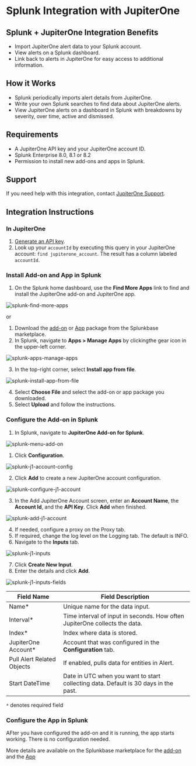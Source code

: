 # Splunk Integration with JupiterOne

## Splunk + JupiterOne Integration Benefits

- Import JupiterOne alert data to your Splunk account.
- View alerts on a Splunk dashboard.
- Link back to alerts in JupiterOne for easy access to additional information.

## How it Works

- Splunk periodically imports alert details from JupiterOne.
- Write your own Splunk searches to find data about JupiterOne alerts.
- View JupiterOne alerts on a dashboard in Splunk with breakdowns by severity, over time, active and dismissed.

## Requirements

- A JupiterOne API key and your JupiterOne account ID.
- Splunk Enterprise 8.0, 8.1 or 8.2
- Permission to install new add-ons and apps in Splunk.

## Support

If you need help with this integration, contact [JupiterOne Support](https://community.askj1.com).

## Integration Instructions

### In JupiterOne

1. [Generate an API key](https://support.jupiterone.io/hc/en-us/articles/360025847594-Enable-API-Key-Access).
2. Look up your `accountId` by executing this query in your JupiterOne account: `find jupiterone_account`. The result has a column labeled `accountId`.

### Install Add-on and App in Splunk

1. On the Splunk home dashboard, use the **Find More Apps** link to find and install the JupiterOne add-on and JupiterOne app.

![splunk-find-more-apps](../../../assets/splunk-find-more-apps.png)

or

1. Download the [add-on](https://splunkbase.splunk.com/app/6138) or [App](https://splunkbase.splunk.com/app/6139) package from the Splunkbase marketplace.
2. In Splunk, navigate to **Apps > Manage Apps** by clickingthe gear icon in the upper-left corner.

![splunk-apps-manage-apps](../../../assets/splunk-apps-manage-apps.png)

3. In the top-right corner, select **Install app from file**.

![splunk-install-app-from-file](../../../assets/splunk-install-app-from-file.png)

4. Select **Choose File** and select the add-on or app package you downloaded.
5. Select **Upload** and follow the instructions.

### Configure the Add-on in Splunk

1. In Splunk, navigate to **JupiterOne Add-on for Splunk**.

![splunk-menu-add-on](../../../assets/splunk-menu-add-on.png)

1. Click **Configuration**.

![splunk-j1-account-config](../../../assets/splunk-j1-account-config.png)

2. Click **Add** to create a new JupiterOne account configuration.

![splunk-configure-j1-account](../../../assets/splunk-configure-j1-account.png)

3. In the Add JupiterOne Account screen, enter an **Account Name**, the **Account Id**, and the **API Key**. Click **Add** when finished.

![splunk-add-j1-account](../../../assets/splunk-add-j1-account.png)

4. If needed, configure a proxy on the Proxy tab.
5. If required, change the log level on the Logging tab. The default is INFO.
6. Navigate to the **Inputs** tab.

![splunk-j1-inputs](../../../assets/splunk-j1-inputs.png)

7. Click **Create New Input**.
8. Enter the details and click **Add**.

![splunk-j1-inputs-fields](../../../assets/splunk-j1-inputs-fields.png)

| Field Name                 | Field Description                                                                   |
| -------------------------- | ----------------------------------------------------------------------------------- |
| Name\*                     | Unique name for the data input.                                                     |
| Interval\*                 | Time interval of input in seconds. How often JupiterOne collects the data.          |
| Index\*                    | Index where data is stored.                                                         |
| JupiterOne Account\*       | Account that was configured in the **Configuration** tab.                           |
| Pull Alert Related Objects | If enabled, pulls data for entities in Alert.                                       |
| Start DateTime             | Date in UTC when you want to start collecting data. Default is 30 days in the past. |

`*` denotes required field

### Configure the App in Splunk

AFter you have configured the add-on and it is running, the app starts working. There is no configuration needed.

More details are available on the Splunkbase marketplace for the [add-on](https://splunkbase.splunk.com/app/6138) and the [App](https://splunkbase.splunk.com/app/6139)
